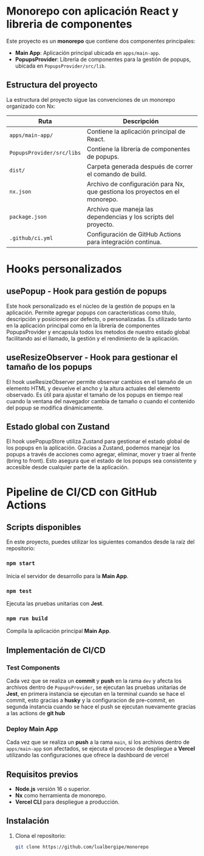 # Monorepo con aplicación React y libreria de componentes

Este proyecto es un **monorepo** que contiene dos componentes principales:

- **Main App**: Aplicación principal ubicada en `apps/main-app`.
- **PopupsProvider**: Librería de componentes para la gestión de popups, ubicada en `PopupsProvider/src/lib`.

## Estructura del proyecto

La estructura del proyecto sigue las convenciones de un monorepo organizado con Nx:


| **Ruta**                | **Descripción**                                                                 |
|--------------------------|--------------------------------------------------------------------------------|
| `apps/main-app/`         | Contiene la aplicación principal de React.                                     |
| `PopupsProvider/src/libs`| Contiene la librería de componentes de popups.                                 |
| `dist/`                  | Carpeta generada después de correr el comando de build.                        |
| `nx.json`                | Archivo de configuración para Nx, que gestiona los proyectos en el monorepo.   |
| `package.json`           | Archivo que maneja las dependencias y los scripts del proyecto.                |
| `.github/ci.yml`         | Configuración de GitHub Actions para integración continua.                     |


# Hooks personalizados

## usePopup - Hook para gestión de popups
Este hook personalizado es el núcleo de la gestión de popups en la aplicación. Permite agregar popups con características como título, descripción y posiciones por defecto, o personalizadas. Es utilizado tanto en la aplicación principal como en la librería de componentes PopupsProvider y encapsula todos los metodos de nuestro estado global facilitando asi el llamado, la gestión y el rendimiento de la aplicación.

## useResizeObserver - Hook para gestionar el tamaño de los popups
El hook useResizeObserver permite observar cambios en el tamaño de un elemento HTML y devuelve el ancho y la altura actuales del elemento observado. Es útil para ajustar el tamaño de los popups en tiempo real cuando la ventana del navegador cambia de tamaño o cuando el contenido del popup se modifica dinámicamente.

## Estado global con Zustand
El hook usePopupStore utiliza Zustand para gestionar el estado global de los popups en la aplicación. Gracias a Zustand, podemos manejar los popups a través de acciones como agregar, eliminar, mover y traer al frente (bring to front). Esto asegura que el estado de los popups sea consistente y accesible desde cualquier parte de la aplicación.

# Pipeline de CI/CD con GitHub Actions

## Scripts disponibles

En este proyecto, puedes utilizar los siguientes comandos desde la raíz del repositorio:

### `npm start`
Inicia el servidor de desarrollo para la **Main App**.

### `npm test`
Ejecuta las pruebas unitarias con **Jest**.

### `npm run build`
Compila la aplicación principal **Main App**.


## Implementación de CI/CD

### Test Components
Cada vez que se realiza un **commit** y **push** en la rama `dev` y afecta los archivos dentro de `PopupsProvider`, se ejecutan las pruebas unitarias de **Jest**, en primera instancia se ejecutan en la terminal cuando se hace el commit, esto gracias a **husky** y la configuracion de pre-commit, en segunda instancia cuando se hace el push se ejecutan nuevamente gracias a las actions de **git hub**

### Deploy Main App
Cada vez que se realiza un **push** a la rama `main`, si los archivos dentro de `apps/main-app` son afectados, se ejecuta el proceso de despliegue a **Vercel** utilizando las configuraciones que ofrece la dashboard de vercel

## Requisitos previos

- **Node.js** versión 16 o superior.
- **Nx** como herramienta de monorepo.
- **Vercel CLI** para despliegue a producción.

## Instalación

1. Clona el repositorio:

   ```bash
   git clone https://github.com/lualbergipe/monorepo
